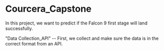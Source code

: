 # Courcera_Capstone
In this project, we want to predict if the Falcon 9 first stage will land successfully.

"Data Collection_API" -- First, we collect and make sure the data is in the correct format from an API.

